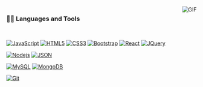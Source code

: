 

<!--
**Uelitonn6/Uelitonn6** is a ✨ _special_ ✨ repository because its `README.md` (this file) appears on your GitHub profile.

Here are some ideas to get you started:

- 🔭 I’m currently working on ...
- 🌱 I’m currently learning ...
- 👯 I’m looking to collaborate on ...
- 🤔 I’m looking for help with ...
- 💬 Ask me about ...
- 📫 How to reach me: ...
- 😄 Pronouns: ...
- ⚡ Fun fact: ...
-->


<br />
<br />

  <img align="right" alt="GIF" src="https://media.giphy.com/media/836HiJc7pgzy8iNXCn/giphy.gif" />
  
### 👨‍💻 Languages and Tools

<br />

[![JavaScript](https://img.shields.io/badge/-JavaScript-black?style=flat&logo=javascript&link=https://github.com/Uelitonn6)](https://github.com/Uelitonn6) 
[![HTML5](https://img.shields.io/badge/-HTML5-E34F26?style=flat&logo=html5&logoColor=white&link=https://github.com/Uelitonn6)](https://github.com/Uelitonn6) 
[![CSS3](https://img.shields.io/badge/-CSS3-1572B6?style=flat&logo=css3&link=https://github.com/Uelitonn6)](https://github.com/Uelitonn6) 
[![Bootstrap](https://img.shields.io/badge/-Bootstrap-563D7C?style=flat&logo=bootstrap&link=https://github.com/Uelitonn6)](https://github.com/Uelitonn6) 
[![React](https://img.shields.io/badge/-React-black?style=flat&logo=react&link=https://github.com/Uelitonn6)](https://github.com/Uelitonn6) 
[![JQuery](https://img.shields.io/badge/-JQuery-blue?style=flat&logo=jquery&link=https://github.com/Uelitonn6)](https://github.com/Uelitonn6) 

[![Nodejs](https://img.shields.io/badge/-Nodejs-green?style=flat&logo=Node.js&link=https://github.com/Uelitonn6)](https://github.com/Uelitonn6) 
[![JSON](https://img.shields.io/badge/-json-02569B?style=flat&logo=json&link=https://github.com/Uelitonn6)](https://github.com/Uelitonn6)

[![MySQL](https://img.shields.io/badge/-MySQL-black?style=flat&logo=mysql&link=https://github.com/Uelitonn6)](https://github.com/Uelitonn6)
[![MongoDB](https://img.shields.io/badge/-MongoDB-FCA121?style=flat&logo=mongodb&link=https://github.com/Uelitonn6)](https://github.com/Uelitonn6) 

[![Git](https://img.shields.io/badge/-Git-black?style=flat&logo=git&link=https://github.com/Uelitonn6)](https://github.com/Uelitonn6)
